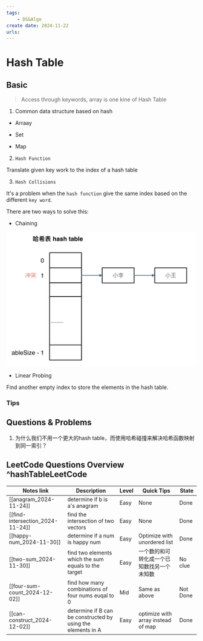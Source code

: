 ```yaml
---
tags:
    - DS&Algo
create date: 2024-11-22
urls:
---
```


# Hash Table

## Basic

>Access through keywords, array is one kine of Hash Table

1. Common data structure based on hash

- Arraay

- Set

- Map

2. `Hash Function`

Translate given key work to the index of a hash table

3. `Hash Collisions` 

It's a problem when the `hash function` give the same index based on the different `key word`.

There are two ways to solve this:

- Chaining

![hashtable-chaining.png](assets/imgs/hashtable-chaining.png)

- Linear Probing

Find another empty index to store the elements in the hash table.


### Tips

## Questions & Problems

1. 为什么我们不用一个更大的hash table，而使用哈希碰撞来解决哈希函数映射到同一索引？

## LeetCode Questions Overview ^hashTableLeetCode

| Notes link                       | Description                                                  | Level | Quick Tips                         | State    |
| -------------------------------- | ------------------------------------------------------------ | ----- | ---------------------------------- | -------- |
| [[anagram_2024-11-24]]           | determine if b is a's anagram                                | Easy  | None                               | Done     |
| [[find-intersection_2024-11-24]] | find the intersection of two vectors                         | Easy  | None                               | Done     |
| [[happy-num_2024-11-30]]         | determine if a num is happy num                              | Easy  | Optimize with unordered list       | Done     |
| [[two-sum_2024-11-30]]           | find two elements which the sum equals to the target         | Easy  | 一个数的和可转化成一个已知数找另一个未知数              | No clue  |
| [[four-sum-count_2024-12-02]]    | find how many combinations of four nums euqal to 0           | Mid   | Same as above                      | Not Done |
| [[can-construct_2024-12-02]]     | determine if B can be constructed by using the elements in A | Easy  | optimize with array instead of map | Done     |



